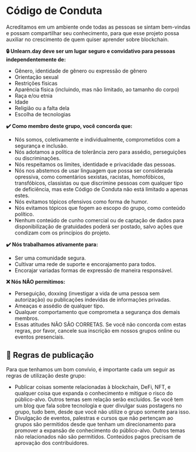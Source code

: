 # Código de Conduta
Acreditamos em um ambiente onde todas as pessoas se sintam bem-vindas e possam compartilhar seu conhecimento, para que esse projeto possa auxiliar no crescimento de quem quiser aprender sobre blockchain. 

**🔒 Unlearn.day deve ser um lugar seguro e convidativo para pessoas independentemente de:**

- Gênero, identidade de gênero ou expressão de gênero
- Orientação sexual
- Restrições físicas
- Aparência física (incluindo, mas não limitado, ao tamanho do corpo)
- Raça e/ou etnia
- Idade
- Religião ou a falta dela
- Escolha de tecnologias

**✔️ Como membro deste grupo, você concorda que:**

- Nós somos, coletivamente e individualmente, comprometidos com a segurança e inclusão.
- Nós adotamos a política de tolerância zero para assédio, perseguições ou discriminações.
- Nós respeitamos os limites, identidade e privacidade das pessoas.
- Nós nos abstemos de usar linguagem que possa ser considerada opressiva, como comentários sexistas, racistas, homofóbicos, transfóbicos, classistas ou que discrimine pessoas com qualquer tipo de deficiência, mas este Código de Conduta não está limitado a apenas estes.
- Nós evitamos tópicos ofensivos como forma de humor.
- Nós evitamos tópicos que fogem ao escopo do grupo, como conteúdo político.
- Nenhum conteúdo de cunho comercial ou de captação de dados para disponibilização de gratuidades poderá ser postado, salvo ações que condizam com os princípios do projeto.

**✔️ Nós trabalhamos ativamente para:**

- Ser uma comunidade segura.
- Cultivar uma rede de suporte e encorajamento para todos.
- Encorajar variadas formas de expressão de maneira responsável.

**❌ Nós NÃO permitimos:**

- Perseguição, doxxing (investigar a vida de uma pessoa sem autorização) ou publicações indevidas de informações privadas.
- Ameaças e assédio de qualquer tipo.
- Qualquer comportamento que comprometa a segurança dos demais membros.
- Essas atitudes NÃO SÃO CORRETAS. Se você não concorda com estas regras, por favor, cancele sua inscrição em nossos grupos online ou eventos presenciais.

## 📣 Regras de publicação

Para que tenhamos um bom convívio, é importante cada um seguir as regras de utilização deste grupo:

- Publicar coisas somente relacionadas à blockchain, DeFi, NFT, e qualquer coisa que expanda o conhecimento e mitigue o risco do público-alvo. Outros temas sem relação serão excluídos.
Se você tem um blog que fala sobre tecnologia e quer divulgar suas postagens no grupo, tudo bem, desde que você não utilize o grupo somente para isso.
- Divulgação de eventos, palestras e cursos que não pertençam ao grupos são permitidos desde que tenham um direcionamento para promover a expansão de conhecimento do público-alvo. Outros temas não relacionados não são permitidos. Conteúdos pagos precisam de aprovação dos contribuidores.